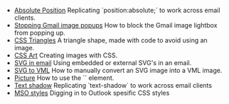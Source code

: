 <ul>
  <li>
    <a href="../email-enhancements/faux-absolute-position">Absolute Position</a>
    <span>Replicating `position:absolute;` to work across email clients.</span>
  </li>
  <li>
    <a href="../email-enhancements/stop-gmail-image-popup">Stopping Gmail image popups</a>
    <span>How to block the Gmail image lightbox from popping up.</span>
  </li>
  <li>
    <a href="../email-enhancements/css-triangles">CSS Triangles</a>
    <span>A triangle shape, made with code to avoid using an image.</span>
  </li>
  <li>
    <a href="../email-enhancements/css-art">CSS Art</a>
  <span>Creating images with CSS.</span>
  </li>
  <li>
    <a href="../email-enhancements/svg">SVG in email</a>
    <span>Using embedded or external SVG's in an email. </span>
  </li>
  <li>
    <a href="../email-enhancements/svg-to-vml">SVG to VML</a>
    <span>How to manually convert an SVG image into a VML image.</span>
  </li>
  <li>
    <a href="../email-enhancements/picture">Picture</a>
  <span>How to use the `<picture>` element. </span>
  </li>
  <li>
    <a href="../email-enhancements/text-shadow">Text shadow</a>
  <span>Replicating `text-shadow` to work across email clients</span>
  </li>
  <li>
    <a href="../email-enhancements/mso-styles">MSO styles</a>
    <span>Digging in to Outlook spesific CSS styles</span>
  </li>
</ul>
